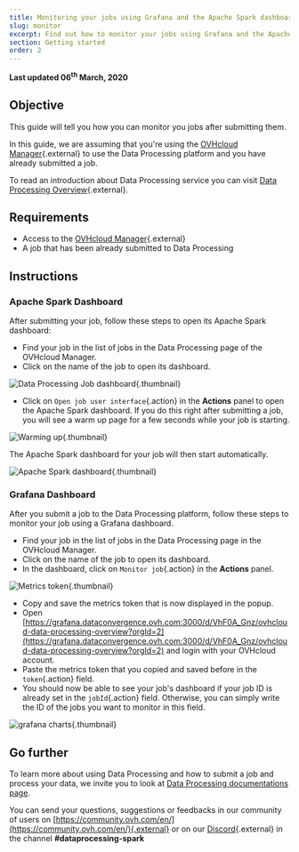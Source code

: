 ```yaml
---
title: Monitoring your jobs using Grafana and the Apache Spark dashboard 
slug: monitor
excerpt: Find out how to monitor your jobs using Grafana and the Apache Spark dashboard
section: Getting started
order: 2
---
```


**Last updated 06<sup>th</sup> March, 2020**

## Objective

This guide will tell you how you can monitor you jobs after submitting them. 

In this guide, we are assuming that you're using the [OVHcloud Manager](https://ca.ovh.com/auth/?action=gotomanager&from=https://www.ovh.com/asia/&ovhSubsidiary=asia){.external} to use the Data Processing platform and you have already submitted a job. 

To read an introduction about Data Processing service you can visit [Data Processing Overview](../overview){.external}.

## Requirements 

- Access to the [OVHcloud Manager](https://ca.ovh.com/auth/?action=gotomanager&from=https://www.ovh.com/asia/&ovhSubsidiary=asia){.external}
- A job that has been already submitted to Data Processing

## Instructions

### Apache Spark Dashboard 

After submitting your job, follow these steps to open its Apache Spark dashboard: 

- Find your job in the list of jobs in the Data Processing page of the OVHcloud Manager.
- Click on the name of the job to open its dashboard. 

![Data Processing Job dashboard](images/jobuserinterface.png){.thumbnail}

- Click on  `Open job user interface`{.action} in the **Actions** panel to open the Apache Spark dashboard. If you do this right after submitting a job, you will see a warm up page for a few seconds while your job is starting. 

![Warming up](images/warmup.png){.thumbnail}

The Apache Spark dashboard for your job will then start automatically. 

![Apache Spark dashboard](images/sparkdashboard.png){.thumbnail}

### Grafana Dashboard

After you submit a job to the Data Processing platform, follow these steps to monitor your job using a Grafana dashboard.

- Find your job in the list of jobs in the Data Processing page in the OVHcloud Manager.
- Click on the name of the job to open its dashboard.
- In the dashboard, click on `Monitor job`{.action} in the **Actions** panel.

![Metrics token](images/token.png){.thumbnail}

- Copy and save the metrics token that is now displayed in the popup.
- Open [https://grafana.dataconvergence.ovh.com:3000/d/VhF0A_Gnz/ovhcloud-data-processing-overview?orgId=2](https://grafana.dataconvergence.ovh.com:3000/d/VhF0A_Gnz/ovhcloud-data-processing-overview?orgId=2) and login with your OVHcloud account.
- Paste the metrics token that you copied and saved before in the `token`{.action} field.
- You should now be able to see your job's dashboard if your job ID is already set in the `jobId`{.action} field.
  Otherwise, you can simply write the ID of the jobs you want to monitor in this field.
  
![grafana charts](images/grafanadashboard.png){.thumbnail}

## Go further

To learn more about using Data Processing and how to submit a job and process your data, we invite you to look at [Data Processing documentations page](../).

You can send your questions, suggestions or feedbacks in our community of users on [https://community.ovh.com/en/](https://community.ovh.com/en/){.external} or on our [Discord](https://discord.gg/VVvZg8NCQM){.external} in the channel **#dataprocessing-spark**
